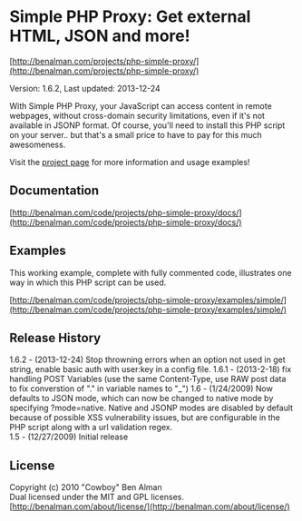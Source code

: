 # Simple PHP Proxy: Get external HTML, JSON and more! #
[http://benalman.com/projects/php-simple-proxy/](http://benalman.com/projects/php-simple-proxy/)

Version: 1.6.2, Last updated: 2013-12-24

With Simple PHP Proxy, your JavaScript can access content in remote webpages, without cross-domain security limitations, even if it's not available in JSONP format. Of course, you'll need to install this PHP script on your server.. but that's a small price to have to pay for this much awesomeness.

Visit the [project page](http://benalman.com/projects/php-simple-proxy/) for more information and usage examples!


## Documentation ##
[http://benalman.com/code/projects/php-simple-proxy/docs/](http://benalman.com/code/projects/php-simple-proxy/docs/)


## Examples ##
This working example, complete with fully commented code, illustrates one way
in which this PHP script can be used.

[http://benalman.com/code/projects/php-simple-proxy/examples/simple/](http://benalman.com/code/projects/php-simple-proxy/examples/simple/)  


## Release History ##
1.6.2 - (2013-12-24) Stop throwning errors when an option not used in get string, enable basic auth with user:key in a config file.
1.6.1 - (2013-2-18) fix handling POST Variables (use the same Content-Type, use RAW post data to fix converstion of "." in variable names to "_")
1.6 - (1/24/2009) Now defaults to JSON mode, which can now be changed to native mode by specifying ?mode=native. Native and JSONP modes are disabled by default because of possible XSS vulnerability issues, but are configurable in the PHP script along with a url validation regex.  
1.5 - (12/27/2009) Initial release


## License ##
Copyright (c) 2010 "Cowboy" Ben Alman  
Dual licensed under the MIT and GPL licenses.  
[http://benalman.com/about/license/](http://benalman.com/about/license/)
